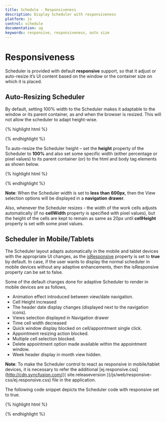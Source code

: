 ```yaml
---
title: Schedule - Responsiveness
description: Display Scheduler with responsiveness
platform: js
control: schedule
documentation: ug
keywords: responsive, responsiveness, auto size 
---
```

# Responsiveness

Scheduler is provided with default **responsive** support, so that it adjust or auto-resize it’s UI content based on the window or the container size on which it is placed. 

## Auto-Resizing Scheduler

By default, setting 100% width to the Scheduler makes it adaptable to the window or its parent container, as and when the browser is resized. This will not allow the scheduler to adapt height-wise.

{% highlight html %}
<!--Container for ejScheduler widget-->

<div id="Schedule1"></div>



<script type="text/javascript">

$(function () {

$("#Schedule1").ejSchedule({

currentDate: new Date(2015, 11, 2),

width: "100%",

appointmentSettings: {

dataSource: [{

Id: 100,

Subject: "Wild Discovery",

StartTime: new Date(2015, 11, 2, 9, 00),

EndTime: new Date(2015, 11, 2, 10, 30),

Location: "CHINA"

}]

}

});

});

</script>





{% endhighlight %}

To auto-resize the Scheduler height – set the **height** property of the Scheduler to **100%** and also set some specific width (either percentage or pixel values) to its parent container (or) to the html and body tag elements as shown below.

{% highlight html %}
<!DOCTYPE html>

<html xmlns="http://www.w3.org/1999/xhtml" style="height:100%">

<head>

<title>My first HTML page</title>

<!-- required CSS REFERENCES -->

<!-- required SCRIPT REFERENCES -->

</head>

<body style="height:100%"> 



<!--Container for ejScheduler widget-->

<div id="Schedule1"></div>



<script type="text/javascript">

$(function () {

$("#Schedule1").ejSchedule({

currentDate: new Date(2015, 11, 2),

height: "100%",

appointmentSettings: {

dataSource: [{

Id: 100,

Subject: "Wild Discovery",

StartTime: new Date(2015, 11, 2, 9, 00),

EndTime: new Date(2015, 11, 2, 10, 30),

Location: "CHINA"

}]

}

});

});

</script>

</body>

</html>





{% endhighlight %}

**Note**: When the Scheduler width is set to **less** **than** **600px**, then the View selection options will be displayed in a **navigation** **drawer**. 

Also, whenever the Scheduler resizes - the width of the work cells adjusts automatically (if no **cellWidth** property is specified with pixel values), but the height of the cells are kept to remain as same as 20px until **cellHeight** property is set with some pixel values.

## Scheduler in Mobile/Tablets

The Scheduler layout adapts automatically in the mobile and tablet devices with the appropriate UI changes, as the [isResponsive](/js/api/ejschedule#members:isresponsive) property is set to **true** by default. In case, if the user wants to display the normal scheduler in mobile devices without any adaptive enhancements, then the isResponsive property can be set to false.

Some of the default changes done for adaptive Scheduler to render in mobile devices are as follows,

* Animation effect introduced between view/date navigation.
* Cell Height increased
* The header date display changes (displayed next to the navigation icons).
* Views selection displayed in Navigation drawer
* Time cell width decreased
* Quick window display blocked on cell/appointment single click.
* Appointment resizing action blocked.
* Multiple cell selection blocked.
* Delete appointment option made available within the appointment window.
* Week header display in month view hidden.

**Note**: To make the Scheduler control to react as responsive in mobile/tablet devices, it is necessary to refer the additional [ej.responsive.css](http://cdn.syncfusion.com/{{ site.releaseversion }}/js/web/responsive-css/ej.responsive.css) file in the application.

The following code snippet depicts the Scheduler code with responsive set to true.

{% highlight html %}
<!DOCTYPE html>

<html xmlns="http://www.w3.org/1999/xhtml" style="height:100%">

<head>

<title>My first HTML page</title>

<link href="http://cdn.syncfusion.com/{{ site.releaseversion }}/js/web/flat-azure/ej.web.all.min.css" rel="stylesheet" />

<link href=" http://cdn.syncfusion.com/{{ site.releaseversion }}/js/web/responsive-css/ej.responsive.css" rel="stylesheet" />

<!-- Other required SCRIPT REFERENCES -->

</head>

<body style="height:100%"> 



<!--Container for ejScheduler widget-->

<div id="Schedule1"></div>



<script type="text/javascript">

$(function () {

$("#Schedule1").ejSchedule({

currentDate: new Date(2015, 11, 2),

isResponsive: true,

appointmentSettings: {

dataSource: [{

Id: 100,

Subject: "Wild Discovery",

StartTime: new Date(2015, 11, 2, 9, 00),

EndTime: new Date(2015, 11, 2, 10, 30),

Location: "CHINA"

}]

}

});

});

</script>

</body>

</html>





{% endhighlight %}

